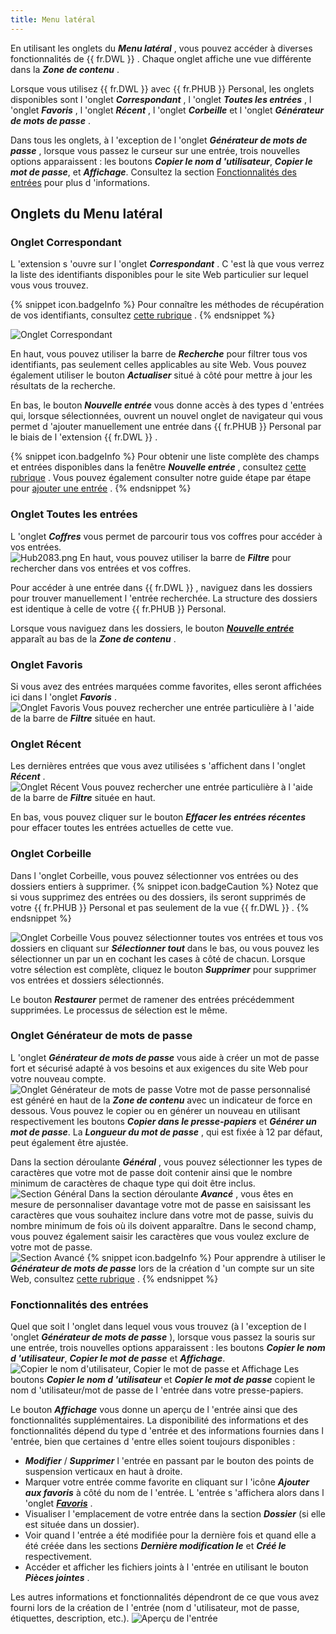 ```yaml
---
title: Menu latéral
---
```

En utilisant les onglets du ***Menu latéral*** , vous pouvez accéder à diverses fonctionnalités de {{ fr.DWL }} . Chaque onglet affiche une vue différente dans la ***Zone de contenu*** .  

Lorsque vous utilisez {{ fr.DWL }} avec {{ fr.PHUB }} Personal, les onglets disponibles sont l 'onglet ***Correspondant*** , l 'onglet ***Toutes les entrées*** , l 'onglet ***Favoris*** , l 'onglet ***Récent*** , l 'onglet ***Corbeille*** et l 'onglet ***Générateur de mots de passe*** .  

Dans tous les onglets, à l 'exception de l 'onglet ***Générateur de mots de passe*** , lorsque vous passez le curseur sur une entrée, trois nouvelles options apparaissent : les boutons ***Copier le nom d 'utilisateur***, ***Copier le mot de passe***, et ***Affichage***. Consultez la section [Fonctionnalités des entrées](#fonctionnalités-des-entrées) pour plus d 'informations.  

## Onglets du Menu latéral

### Onglet Correspondant  

L 'extension s 'ouvre sur l 'onglet ***Correspondant*** . C 'est là que vous verrez la liste des identifiants disponibles pour le site Web particulier sur lequel vous vous trouvez.  

{% snippet icon.badgeInfo %} 
Pour connaître les méthodes de récupération de vos identifiants, consultez [cette rubrique](/fr/hub/dwl/using-devolutions-web-login/using-dwl-with-hub-personal/retrieve-credentials-hub-personal/) . 
{% endsnippet %}
 
![Onglet Correspondant](/img/fr/hub/Hub2082.png) 

En haut, vous pouvez utiliser la barre de ***Recherche*** pour filtrer tous vos identifiants, pas seulement celles applicables au site Web. Vous pouvez également utiliser le bouton ***Actualiser*** situé à côté pour mettre à jour les résultats de la recherche.  

En bas, le bouton ***Nouvelle entrée*** vous donne accès à des types d 'entrées qui, lorsque sélectionnées, ouvrent un nouvel onglet de navigateur qui vous permet d 'ajouter manuellement une entrée dans {{ fr.PHUB }} Personal par le biais de l 'extension {{ fr.DWL }} .  

{% snippet icon.badgeInfo %} 
Pour obtenir une liste complète des champs et entrées disponibles dans la fenêtre ***Nouvelle entrée*** , consultez [cette rubrique](/fr/hub/dwl/devolutions-web-login-user-interface/dwl-user-interface-hub-personal/side-menu/new-entry/) . Vous pouvez également consulter notre guide étape par étape pour [ajouter une entrée](/fr/hub/dwl/using-devolutions-web-login/using-dwl-with-hub-personal/add-entry-hub-personal-dwl/) . 
{% endsnippet %}
 
### Onglet Toutes les entrées  

L 'onglet ***Coffres*** vous permet de parcourir tous vos coffres pour accéder à vos entrées.  
![Hub2083.png](/img/fr/hub/Hub2083.png) 
En haut, vous pouvez utiliser la barre de ***Filtre*** pour rechercher dans vos entrées et vos coffres.  

Pour accéder à une entrée dans {{ fr.DWL }} , naviguez dans les dossiers pour trouver manuellement l 'entrée recherchée. La structure des dossiers est identique à celle de votre {{ fr.PHUB }} Personal.  

Lorsque vous naviguez dans les dossiers, le bouton [***Nouvelle entrée***](/fr/hub/dwl/devolutions-web-login-user-interface/dwl-user-interface-hub-personal/side-menu/new-entry/) apparaît au bas de la ***Zone de contenu*** .  

### Onglet Favoris 
Si vous avez des entrées marquées comme favorites, elles seront affichées ici dans l 'onglet ***Favoris*** .  
![Onglet Favoris](/img/fr/hub/Hub2084.png) 
Vous pouvez rechercher une entrée particulière à l 'aide de la barre de ***Filtre*** située en haut. 

### Onglet Récent 

Les dernières entrées que vous avez utilisées s 'affichent dans l 'onglet ***Récent*** .  
![Onglet Récent](/img/fr/hub/Hub2085.png) 
Vous pouvez rechercher une entrée particulière à l 'aide de la barre de ***Filtre*** située en haut.  

En bas, vous pouvez cliquer sur le bouton ***Effacer les entrées récentes*** pour effacer toutes les entrées actuelles de cette vue. 

### Onglet Corbeille 

Dans l 'onglet Corbeille, vous pouvez sélectionner vos entrées ou des dossiers entiers à supprimer. 
{% snippet icon.badgeCaution %} 
Notez que si vous supprimez des entrées ou des dossiers, ils seront supprimés de votre {{ fr.PHUB }} Personal et pas seulement de la vue {{ fr.DWL }} . 
{% endsnippet %}
 
![Onglet Corbeille](/img/fr/hub/Hub2086.png) 
Vous pouvez sélectionner toutes vos entrées et tous vos dossiers en cliquant sur ***Sélectionner tout*** dans le bas, ou vous pouvez les sélectionner un par un en cochant les cases à côté de chacun. Lorsque votre sélection est complète, cliquez le bouton ***Supprimer*** pour supprimer vos entrées et dossiers sélectionnés.  

Le bouton ***Restaurer*** permet de ramener des entrées précédemment supprimées. Le processus de sélection est le même. 

### Onglet Générateur de mots de passe 

L 'onglet ***Générateur de mots de passe*** vous aide à créer un mot de passe fort et sécurisé adapté à vos besoins et aux exigences du site Web pour votre nouveau compte.  
![Onglet Générateur de mots de passe](/img/fr/hub/Hub2087.png) 
Votre mot de passe personnalisé est généré en haut de la ***Zone de contenu*** avec un indicateur de force en dessous. Vous pouvez le copier ou en générer un nouveau en utilisant respectivement les boutons ***Copier dans le presse-papiers*** et ***Générer un mot de passe***. La ***Longueur du mot de passe*** , qui est fixée à 12 par défaut, peut également être ajustée.  

Dans la section déroulante ***Général*** , vous pouvez sélectionner les types de caractères que votre mot de passe doit contenir ainsi que le nombre minimum de caractères de chaque type qui doit être inclus.  
![Section Général](/img/fr/hub/Hub2078.png) 
Dans la section déroulante ***Avancé*** , vous êtes en mesure de personnaliser davantage votre mot de passe en saisissant les caractères que vous souhaitez inclure dans votre mot de passe, suivis du nombre minimum de fois où ils doivent apparaître. Dans le second champ, vous pouvez également saisir les caractères que vous voulez exclure de votre mot de passe.  
![Section Avancé](/img/fr/hub/Hub2079.png) 
{% snippet icon.badgeInfo %} 
Pour apprendre à utiliser le ***Générateur de mots de passe*** lors de la création d 'un compte sur un site Web, consultez [cette rubrique](/fr/hub/dwl/using-devolutions-web-login/using-dwl-with-hub-personal/create-account-website-hub-personal/) . 
{% endsnippet %}
 
### Fonctionnalités des entrées 

Quel que soit l 'onglet dans lequel vous vous trouvez (à l 'exception de l 'onglet ***Générateur de mots de passe*** ), lorsque vous passez la souris sur une entrée, trois nouvelles options apparaissent : les boutons ***Copier le nom d 'utilisateur***, ***Copier le mot de passe*** et ***Affichage***.  
![Copier le nom d'utilisateur, Copier le mot de passe et Affichage](/img/fr/hub/Hub2088.png) 
Les boutons ***Copier le nom d 'utilisateur*** et ***Copier le mot de passe*** copient le nom d 'utilisateur/mot de passe de l 'entrée dans votre presse-papiers.  

Le bouton ***Affichage*** vous donne un aperçu de l 'entrée ainsi que des fonctionnalités supplémentaires. La disponibilité des informations et des fonctionnalités dépend du type d 'entrée et des informations fournies dans l 'entrée, bien que certaines d 'entre elles soient toujours disponibles :  

* ***Modifier*** / ***Supprimer*** l 'entrée en passant par le bouton des points de suspension verticaux en haut à droite. 
* Marquer votre entrée comme favorite en cliquant sur l 'icône ***Ajouter aux favoris*** à côté du nom de l 'entrée. L 'entrée s 'affichera alors dans l 'onglet [***Favoris***](#onglet-favoris) . 
* Visualiser l 'emplacement de votre entrée dans la section ***Dossier*** (si elle est située dans un dossier). 
* Voir quand l 'entrée a été modifiée pour la dernière fois et quand elle a été créée dans les sections ***Dernière modification le*** et ***Créé le*** respectivement. 
* Accéder et afficher les fichiers joints à l 'entrée en utilisant le bouton ***Pièces jointes*** .  

Les autres informations et fonctionnalités dépendront de ce que vous avez fourni lors de la création de l 'entrée (nom d 'utilisateur, mot de passe, étiquettes, description, etc.). 
![Aperçu de l'entrée](/img/fr/hub/Hub2089.png) 


